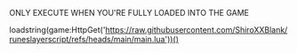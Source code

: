 ONLY EXECUTE WHEN YOU'RE FULLY LOADED INTO THE GAME

loadstring(game:HttpGet('https://raw.githubusercontent.com/ShiroXXBlank/runeslayerscript/refs/heads/main/main.lua'))()
